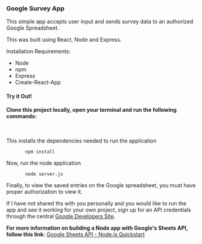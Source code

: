 ### Google Survey App

This simple app accepts user input and sends survey data to an authorized Google Spreadsheet.

This was built using React, Node and Express.



Installation Requirements:
- Node
- npm
- Express
- Create-React-App


#### Try it Out!

  
**Clone this project locally, open your terminal and run the following commands:**
<br/>
<br/>
<br/>
 
This installs the dependencies needed to run the application
```
       npm install
```


Now, run the node application

```
       node server.js
```


Finally, to view the saved entries on the Google spreadsheet, you must have proper authorization to view it. 

If I have not shared ths with you personally and you would like to run the app  and see it working for your own project,
sign up for an API credentials through the central [Google Developers Site](https://console.developers.google.com/start/api?id=sheets.googleapis.com).



**For more information on building a Node app with Google's Sheets API, follow this link:**
[Google Sheets API - Node.js Quickstart](https://developers.google.com/sheets/api/quickstart/nodejs#step_3_set_up_the_sample)